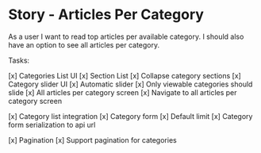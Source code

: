 # Story - Articles Per Category

As a user I want to read top
articles per available category.
I should also have an option to see
all articles per category.

Tasks:

[x] Categories List UI
    [x] Section List
    [x] Collapse category sections
[x] Category slider UI
    [x] Automatic slider
    [x] Only viewable categories should slide
[x] All articles per category screen
[x] Navigate to all articles per category screen

[x] Category list integration
    [x] Category form
        [x] Default limit
    [x] Category form serialization to api url

[x] Pagination
    [x] Support pagination for categories
